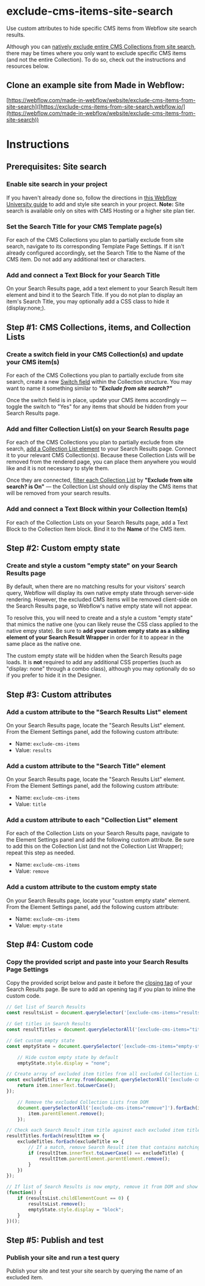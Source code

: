 # exclude-cms-items-site-search
Use custom attributes to hide specific CMS items from Webflow site search results.

Although you can [natively exclude entire CMS Collections from site search](https://university.webflow.com/lesson/site-search#excluding-collection-pages), there may be times where you only want to exclude specific CMS items (and not the entire Collection). To do so, check out the instructions and resources below.

## Clone an example site from Made in Webflow:
[https://webflow.com/made-in-webflow/website/exclude-cms-items-from-site-search]([https://exclude-cms-items-from-site-search.webflow.io/](https://webflow.com/made-in-webflow/website/exclude-cms-items-from-site-search))

# Instructions
## Prerequisites: Site search
### Enable site search in your project
If you haven't already done so, follow the directions in [this Webflow University guide](https://university.webflow.com/lesson/site-search) to add and style site search in your project. **Note:** Site search is available only on sites with CMS Hosting or a higher site plan tier.
### Set the Search Title for your CMS Template page(s)
For each of the CMS Collections you plan to partially exclude from site search, navigate to its corresponding Template Page Settings. If it isn't already configured accordingly, set the Search Title to the Name of the CMS item. Do not add any additional text or characters.

### Add and connect a Text Block for your Search Title
On your Search Results page, add a text element to your Search Result Item element and bind it to the Search Title. If you do not plan to display an item's Search Title, you may optionally add a CSS class to hide it (display:none;).

## Step #1: CMS Collections, items, and Collection Lists
### Create a switch field in your CMS Collection(s) and update your CMS item(s)
For each of the CMS Collections you plan to partially exclude from site search, create a new [Switch field](https://university.webflow.com/lesson/switch-field) within the Collection structure. You may want to name it something similar to ***"Exclude from site search?"***

Once the switch field is in place, update your CMS items accordingly — toggle the switch to "Yes" for any items that should be hidden from your Search Results page.
### Add and filter Collection List(s) on your Search Results page
For each of the CMS Collections you plan to partially exclude from site search, [add a Collection List element](https://university.webflow.com/lesson/collection-list#how-to-add-a-collection-list) to your Search Results page. Connect it to your relevant CMS Collection(s). Because these Collection Lists will be removed from the rendered page, you can place them anywhere you would like and it is not necessary to style them.

Once they are connected, [filter each Collection List](https://university.webflow.com/lesson/filter-collection-lists) by **"Exclude from site search? is On"** — the Collection List should only display the CMS items that will be removed from your search results.
### Add and connect a Text Block within your Collection Item(s)
For each of the Collection Lists on your Search Results page, add a Text Block to the Collection Item block. Bind it to the **Name** of the CMS item.

## Step #2: Custom empty state
### Create and style a custom "empty state" on your Search Results page
By default, when there are no matching results for your visitors' search query, Webflow will display its own native empty state through server-side rendering. However, the excluded CMS items will be removed client-side on the Search Results page, so Webflow's native empty state will not appear.

To resolve this, you will need to create and a style a custom "empty state" that mimics the native one (you can likely reuse the CSS class applied to the native empy state). Be sure to **add your custom empty state as a sibling element of your Search Result Wrapper** in order for it to appear in the same place as the native one.

The custom empty state will be hidden when the Search Results page loads. It is **not** required to add any additional CSS properties (such as "display: none" through a combo class), although you may optionally do so if you prefer to hide it in the Designer.

## Step #3: Custom attributes
### Add a custom attribute to the "Search Results List" element
On your Search Results page, locate the "Search Results List" element. From the Element Settings panel, add the following custom attribute:
- Name: `exclude-cms-items`
- Value: `results`

### Add a custom attribute to the "Search Title" element
On your Search Results page, locate the "Search Results List" element. From the Element Settings panel, add the following custom attribute:
- Name: `exclude-cms-items`
- Value: `title`

### Add a custom attribute to each "Collection List" element
For each of the Collection Lists on your Search Results page, navigate to the Element Settings panel and add the following custom attribute. Be sure to add this on the Collection List (and not the Collection List Wrapper); repeat this step as needed.
- Name: `exclude-cms-items`
- Value: `remove`

### Add a custom attribute to the custom empty state
On your Search Results page, locate your "custom empty state" element. From the Element Settings panel, add the following custom attribute:
- Name: `exclude-cms-items`
- Value: `empty-state`

## Step #4: Custom code
### Copy the provided script and paste into your Search Results Page Settings
Copy the provided script below and paste it before the [closing </body> tag](https://university.webflow.com/lesson/custom-code-in-the-head-and-body-tags-wf#before-the-%3C/body%3E-tag) of your Search Results page. Be sure to add an opening <script> and closing </script> tag if you plan to inline the custom code.

```javascript
// Get list of Search Results
const resultsList = document.querySelector('[exclude-cms-items="results"]');

// Get titles in Search Results
const resultTitles = document.querySelectorAll('[exclude-cms-items="title"]');

// Get custom empty state
const emptyState = document.querySelector('[exclude-cms-items="empty-state"]');

    // Hide custom empty state by default
    emptyState.style.display = "none";

// Create array of excluded item titles from all excluded Collection Lists
const excludeTitles = Array.from(document.querySelectorAll('[exclude-cms-items="remove"]')).map((item)=> {
    return item.innerText.toLowerCase();
});

    // Remove the excluded Collection Lists from DOM
    document.querySelectorAll('[exclude-cms-items="remove"]').forEach(item => {
        item.parentElement.remove();
    });

// Check each Search Result item title against each excluded item title
resultTitles.forEach(resultItem => {
    excludeTitles.forEach(excludeTitle => {
        // If a match, remove Search Result item that contains matching title
        if (resultItem.innerText.toLowerCase() == excludeTitle) {
            resultItem.parentElement.parentElement.remove();
        }
    })
});

// If list of Search Results is now empty, remove it from DOM and show custom empty state
(function() {
    if (resultsList.childElementCount == 0) {
        resultsList.remove();
        emptyState.style.display = "block";
    }
})();
```

## Step #5: Publish and test
### Publish your site and run a test query
Publish your site and test your site search by querying the name of an excluded item.
